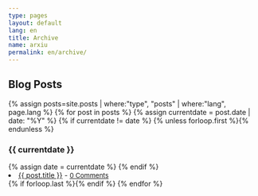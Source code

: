 ```yaml
---
type: pages
layout: default
lang: en
title: Archive
name: arxiu
permalink: en/archive/
---
```


## Blog Posts
<div class="arxiu">
{% assign posts=site.posts | where:"type", "posts" | where:"lang", page.lang %} 
{% for post in posts  %}
 {% assign currentdate = post.date | date: "%Y" %}
  {% if currentdate != date %}
    {% unless forloop.first %}</ul>{% endunless %}
    <h3 id="y{{post.date | date: "%Y"}}">{{ currentdate }}</h3>
    <h7>
    {% assign date = currentdate %}
  {% endif %}
    <li><a href="{{ post.url }}">{{ post.title }}</a> - <font size="2"><a href="{{ post.url }}#disqus_thread" data-disqus-identifier="{{ post.title }}">0 Comments</a></font></li>
  {% if forloop.last %}</h7>{% endif %}
{% endfor %}
 </div>
